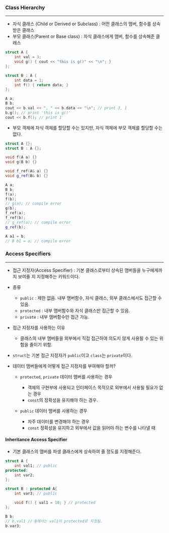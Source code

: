 
### Class Hierarchy
---
- 자식 클래스 (Child or Derived or Subclass) : 어떤 클래스의 맴버, 함수를 상속받은 클래스
- 부모 클래스(Parent or Base class) : 자식 클래스에게 맴버, 함수를 상속해준 클래스

```cpp
struct A {
	int val = 3;
	void g() { cout << "this is g()" << "\n"; }
};

struct B : A {
	int data = 1;
	int f() { return data; }
};

A a;
B b;
cout << b.val << ", " << b.data << "\n"; // print 3, 1
b.g(); // print 'this is g()'
cout << b.f(); // print 1
```

- 부모 객체에 자식 객체를 할당할 수는 있지만, 자식 객체에 부모 객체를 할당할 수는 없다.
```cpp
struct A {};
struct B : A {};

void f(A a) {}
void g(B b) {}

void f_ref(A& a) {}
void g_ref(B& b) {}

A a;
B b;
f(a);
f(b);
// g(a); // compile error
g(b);
f_ref(a);
f_ref(b);
// g_ref(a); // compile error
g_ref(b);

A a1 = b;
// B b1 = a; // compile error
```


### Access Specifiers
---
- 접근 지정자(Access Specifier) : 기본 클래스로부터 상속된 맴버들을 누구에게까지 보여줄 지 지정해주는 키워드이다.

- 종류
	- `public` : 제한 없음. 내부 맴버함수, 자식 클래스, 외부 클래스에서도 접근할 수 있음.
	- `protected` : 내부 맴버함수와 자식 클래스만 접근할 수 있음.
	- `private` : 내부 맴버함수만 접근 가능.

- 접근 지정자를 사용하는 이유
	- 클래스의 내부 맴버들을 외부에서 직접 접근하여 의도지 않게 사용될 수 있는 위험을 줄이기 위함.

- `struct`는 기본 접근 지정자가 `public`이고 `class`는 `private`이다.

- 데이터 맴버들에게 어떻게 접근 지정자를 부여해야 할까?
	- `protected`, `private` 데이터 맴버를 사용하는 경우
		- 객체의 구현부에 사용되고 인터페이스 목적으로 외부에서 사용될 필요가 없는 경우
		- `const`의 정확성을 유지해야 하는 경우.

	- `public` 데이터 맴버를 사용하는 경우
		- 자주 데이터를 변경해야 하는 경우
		- `const` 정확성을 유지하고 외부에서 값을 읽어야 하는 변수를 나타낼 때


#### Inheritance Access Specifier
- 기본 클래스의 맴버를 파생 클래스에게 상속하여 줄 정도를 지정해준다.
```cpp
struct A {
	int val1; // public
protected:
	int var2;
};

struct B : protected A{
	int var3; // public

	void f() { val1 = 10; } // protected
};

B b;
// b.val1 // B에서는 val1이 protected로 지정됨.
b.var3;
```

